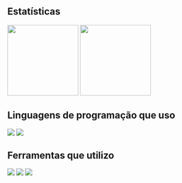 <h2>Estatísticas</h2>
<div aligned="center">
<img 
    height="160em" 
    src="https://github-readme-stats.vercel.app/api?username=Yuri3358&hide=issues,prs&theme=great-gatsby&include_all_commits=true&show_icons=true">
<img 
    height="160em" 
    src="https://github-readme-stats.vercel.app/api/top-langs/?username=Yuri3358&layout=compact&theme=great-gatsby">
</div>
<h2>Linguagens de programação que uso</h3>
<div aligned="center">
    <img src="https://img.shields.io/badge/Python-14354C?style=for-the-badge&logo=python&logoColor=white">
    <img src="https://img.shields.io/badge/JavaScript-323330?style=for-the-badge&logo=javascript&logoColor=F7DF1E">
</div>
<h2>Ferramentas que utilizo</h3>
<div aligned="center">
    <img src="https://img.shields.io/badge/Vue.js-35495E?style=for-the-badge&logo=vue.js&logoColor=4FC08D">
    <img src="https://img.shields.io/badge/Netlify-0C3FF5?style=for-the-badge&logo=netlify&logoColor=white">
    <img src="https://img.shields.io/badge/Firebase-BD6D04?style=for-the-badge&logo=firebase&logoColor=white">
</div>
